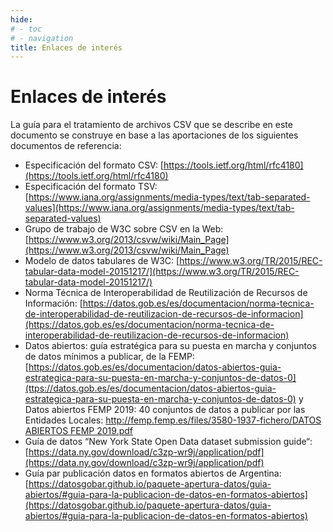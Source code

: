 ```yaml
---
hide:
# - toc
# - navigation
title: Enlaces de interés
---
```


# Enlaces de interés

La guía para el tratamiento de archivos CSV que se describe en este documento se construye en base a las aportaciones de los siguientes documentos de referencia:

- Especificación del formato CSV: [https://tools.ietf.org/html/rfc4180](https://tools.ietf.org/html/rfc4180)
- Especificación del formato TSV: [https://www.iana.org/assignments/media-types/text/tab-separated-values](https://www.iana.org/assignments/media-types/text/tab-separated-values)
- Grupo de trabajo de W3C sobre CSV en la Web: [https://www.w3.org/2013/csvw/wiki/Main_Page](https://www.w3.org/2013/csvw/wiki/Main_Page)
- Modelo de datos tabulares de W3C: [https://www.w3.org/TR/2015/REC-tabular-data-model-20151217/](https://www.w3.org/TR/2015/REC-tabular-data-model-20151217/)
- Norma Técnica de Interoperabilidad de Reutilización de Recursos de Información: [https://datos.gob.es/es/documentacion/norma-tecnica-de-interoperabilidad-de-reutilizacion-de-recursos-de-informacion](https://datos.gob.es/es/documentacion/norma-tecnica-de-interoperabilidad-de-reutilizacion-de-recursos-de-informacion)
- Datos abiertos: guía estratégica para su puesta en marcha y conjuntos de datos mínimos a publicar, de la FEMP:  [https://datos.gob.es/es/documentacion/datos-abiertos-guia-estrategica-para-su-puesta-en-marcha-y-conjuntos-de-datos-0](ttps://datos.gob.es/es/documentacion/datos-abiertos-guia-estrategica-para-su-puesta-en-marcha-y-conjuntos-de-datos-0) y Datos abiertos FEMP 2019: 40 conjuntos de datos a publicar por las Entidades Locales:  [http://femp.femp.es/files/3580-1937-fichero/DATOS ABIERTOS FEMP  2019.pdf](http://femp.femp.es/files/3580-1937-fichero/DATOS%20ABIERTOS%20FEMP%202019.pdf)
- Guía de datos “New York State Open Data dataset submission guide“: [https://data.ny.gov/download/c3zp-wr9j/application/pdf](https://data.ny.gov/download/c3zp-wr9j/application/pdf)
- Guía par	publicación	datos en formatos abiertos de Argentina: [https://datosgobar.github.io/paquete-apertura-datos/guia-abiertos/#guia-para-la-publicacion-de-datos-en-formatos-abiertos](https://datosgobar.github.io/paquete-apertura-datos/guia-abiertos/#guia-para-la-publicacion-de-datos-en-formatos-abiertos)


